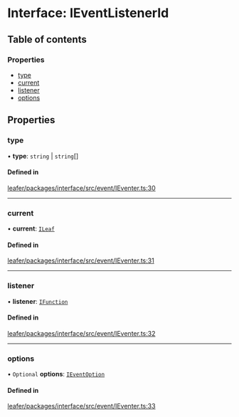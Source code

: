 # Interface: IEventListenerId

## Table of contents

### Properties

- [type](IEventListenerId.md#type)
- [current](IEventListenerId.md#current)
- [listener](IEventListenerId.md#listener)
- [options](IEventListenerId.md#options)

## Properties

### type

• **type**: `string` \| `string`[]

#### Defined in

[leafer/packages/interface/src/event/IEventer.ts:30](https://github.com/leaferjs/leafer/blob/8db572e/packages/interface/src/event/IEventer.ts#L30)

___

### current

• **current**: [`ILeaf`](ILeaf.md)

#### Defined in

[leafer/packages/interface/src/event/IEventer.ts:31](https://github.com/leaferjs/leafer/blob/8db572e/packages/interface/src/event/IEventer.ts#L31)

___

### listener

• **listener**: [`IFunction`](IFunction.md)

#### Defined in

[leafer/packages/interface/src/event/IEventer.ts:32](https://github.com/leaferjs/leafer/blob/8db572e/packages/interface/src/event/IEventer.ts#L32)

___

### options

• `Optional` **options**: [`IEventOption`](../modules.md#ieventoption)

#### Defined in

[leafer/packages/interface/src/event/IEventer.ts:33](https://github.com/leaferjs/leafer/blob/8db572e/packages/interface/src/event/IEventer.ts#L33)
